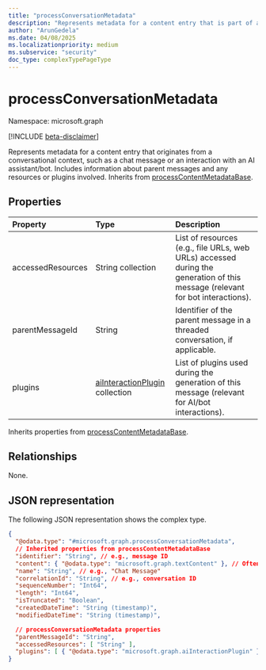 ```yaml
---
title: "processConversationMetadata"
description: "Represents metadata for a content entry that is part of a conversation (e.g., chat message, AI interaction)."
author: "ArunGedela"
ms.date: 04/08/2025
ms.localizationpriority: medium
ms.subservice: "security"
doc_type: complexTypePageType
---
```


# processConversationMetadata

Namespace: microsoft.graph

[!INCLUDE [beta-disclaimer](../../includes/beta-disclaimer.md)]

Represents metadata for a content entry that originates from a conversational context, such as a chat message or an interaction with an AI assistant/bot. Includes information about parent messages and any resources or plugins involved. Inherits from [processContentMetadataBase](../resources/processcontentmetadatabase.md).

## Properties

| Property          | Type                                                                                                   | Description                                                                                        |
| :---------------- | :----------------------------------------------------------------------------------------------------- | :------------------------------------------------------------------------------------------------- |
| accessedResources | String collection                                                                                      | List of resources (e.g., file URLs, web URLs) accessed during the generation of this message (relevant for bot interactions). |
| parentMessageId   | String                                                                                                 | Identifier of the parent message in a threaded conversation, if applicable.                          |
| plugins           | [aiInteractionPlugin](../resources/aiinteractionplugin.md) collection | List of plugins used during the generation of this message (relevant for AI/bot interactions).       |

Inherits properties from [processContentMetadataBase](../resources/processcontentmetadatabase.md).

## Relationships

None.

## JSON representation

The following JSON representation shows the complex type.
<!-- {
  "blockType": "resource",
  "@odata.type": "microsoft.graph.processConversationMetadata",
  "baseType": "microsoft.graph.processContentMetadataBase",
  "openType": false
}-->
``` json
{
  "@odata.type": "#microsoft.graph.processConversationMetadata",
  // Inherited properties from processContentMetadataBase
  "identifier": "String", // e.g., message ID
  "content": { "@odata.type": "microsoft.graph.textContent" }, // Often textContent
  "name": "String", // e.g., "Chat Message"
  "correlationId": "String", // e.g., conversation ID
  "sequenceNumber": "Int64",
  "length": "Int64",
  "isTruncated": "Boolean",
  "createdDateTime": "String (timestamp)",
  "modifiedDateTime": "String (timestamp)",

  // processConversationMetadata properties
  "parentMessageId": "String",
  "accessedResources": [ "String" ],
  "plugins": [ { "@odata.type": "microsoft.graph.aiInteractionPlugin" } ]
}
```
